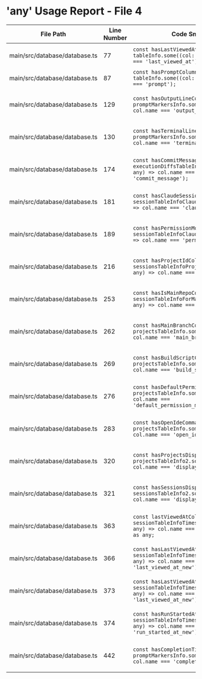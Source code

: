 # 'any' Usage Report - File 4

| File Path | Line Number | Code Snippet | Fixed | Explanation |
|-----------|-------------|--------------|-------|-------------|
| main/src/database/database.ts | 77 | `const hasLastViewedAtColumn = tableInfo.some((col: any) => col.name === 'last_viewed_at');` | Yes | Already used SqliteTableInfo interface |
| main/src/database/database.ts | 87 | `const hasPromptColumn = tableInfo.some((col: any) => col.name === 'prompt');` | Yes | Replaced with SqliteTableInfo |
| main/src/database/database.ts | 129 | `const hasOutputLineColumn = promptMarkersInfo.some((col: any) => col.name === 'output_line');` | Yes | Replaced with SqliteTableInfo and added cast to .all() |
| main/src/database/database.ts | 130 | `const hasTerminalLineColumn = promptMarkersInfo.some((col: any) => col.name === 'terminal_line');` | Yes | Replaced with SqliteTableInfo and added cast to .all() |
| main/src/database/database.ts | 174 | `const hasCommitMessageColumn = executionDiffsTableInfo.some((col: any) => col.name === 'commit_message');` | Yes | Replaced with SqliteTableInfo and added cast to .all() |
| main/src/database/database.ts | 181 | `const hasClaudeSessionIdColumn = sessionTableInfoClaude.some((col: any) => col.name === 'claude_session_id');` | Yes | Replaced with SqliteTableInfo and added cast to .all() |
| main/src/database/database.ts | 189 | `const hasPermissionModeColumn = sessionTableInfoClaude.some((col: any) => col.name === 'permission_mode');` | Yes | Replaced with SqliteTableInfo and added cast to .all() |
| main/src/database/database.ts | 216 | `const hasProjectIdColumn = sessionsTableInfoProjects.some((col: any) => col.name === 'project_id');` | Yes | Replaced with SqliteTableInfo and added cast to .all() |
| main/src/database/database.ts | 253 | `const hasIsMainRepoColumn = sessionTableInfoForMainRepo.some((col: any) => col.name === 'is_main_repo');` | Yes | Replaced with SqliteTableInfo and added cast to .all() |
| main/src/database/database.ts | 262 | `const hasMainBranchColumn = projectsTableInfo.some((col: any) => col.name === 'main_branch');` | Yes | Replaced with SqliteTableInfo and added cast to .all() |
| main/src/database/database.ts | 269 | `const hasBuildScriptColumn = projectsTableInfo.some((col: any) => col.name === 'build_script');` | Yes | Replaced with SqliteTableInfo and added cast to .all() |
| main/src/database/database.ts | 276 | `const hasDefaultPermissionModeColumn = projectsTableInfo.some((col: any) => col.name === 'default_permission_mode');` | Yes | Replaced with SqliteTableInfo and added cast to .all() |
| main/src/database/database.ts | 283 | `const hasOpenIdeCommandColumn = projectsTableInfo.some((col: any) => col.name === 'open_ide_command');` | Yes | Replaced with SqliteTableInfo and added cast to .all() |
| main/src/database/database.ts | 320 | `const hasProjectsDisplayOrder = projectsTableInfo2.some((col: any) => col.name === 'display_order');` | Yes | Replaced with SqliteTableInfo and added cast to .all() |
| main/src/database/database.ts | 321 | `const hasSessionsDisplayOrder = sessionsTableInfo2.some((col: any) => col.name === 'display_order');` | Yes | Replaced with SqliteTableInfo and added cast to .all() |
| main/src/database/database.ts | 363 | `const lastViewedAtColumn = sessionTableInfoTimestamp.find((col: any) => col.name === 'last_viewed_at') as any;` | Yes | Replaced with SqliteTableInfo and removed 'as any' cast |
| main/src/database/database.ts | 366 | `const hasLastViewedAtNew = sessionTableInfoTimestamp.some((col: any) => col.name === 'last_viewed_at_new');` | Yes | Replaced with SqliteTableInfo and added cast to .all() |
| main/src/database/database.ts | 373 | `const hasLastViewedAtNew = sessionTableInfoTimestamp.some((col: any) => col.name === 'last_viewed_at_new');` | Yes | Replaced with SqliteTableInfo and added cast to .all() |
| main/src/database/database.ts | 374 | `const hasRunStartedAtNew = sessionTableInfoTimestamp.some((col: any) => col.name === 'run_started_at_new');` | Yes | Replaced with SqliteTableInfo and added cast to .all() |
| main/src/database/database.ts | 442 | `const hasCompletionTimestamp = promptMarkersInfo.some((col: any) => col.name === 'completion_timestamp');` | Yes | Replaced with SqliteTableInfo and added cast to .all() |